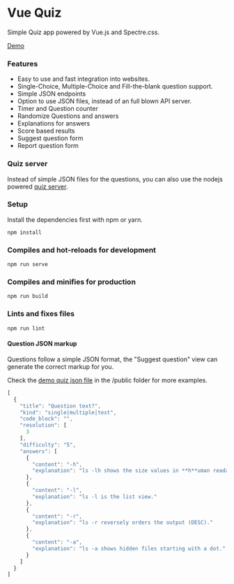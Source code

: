 # Vue Quiz

Simple Quiz app powered by Vue.js and Spectre.css.

[Demo](https://bytee.net/quiz/lpic-1-exam-102#/)

### Features

* Easy to use and fast integration into websites.
* Single-Choice, Multiple-Choice and Fill-the-blank question support.
* Simple JSON endpoints
* Option to use JSON files, instead of an full blown API server.
* Timer and Question counter
* Randomize Questions and answers
* Explanations for answers
* Score based results
* Suggest question form
* Report question form

### Quiz server

Instead of simple JSON files for the questions, you can also use the nodejs powered [quiz server](https://github.com/bytee-net/quiz-server).

### Setup

Install the dependencies first with npm or yarn.

```
npm install
```

### Compiles and hot-reloads for development
```
npm run serve
```

### Compiles and minifies for production
```
npm run build
```

### Lints and fixes files
```
npm run lint
```

#### Question JSON markup

Questions follow a simple JSON format, the "Suggest question" view can generate the correct markup for you.

Check the [demo quiz json file](https://github.com/bytee-net/quiz/blob/master/public/sample-questions-lpic101.json) in the /public folder for more examples.

```javascript
[
  {
    "title": "Question text?",
    "kind": "single|multiple|text",
    "code_block": "",
    "resolution": [
      3
    ],
    "difficulty": "5",
    "answers": [
      {
        "content": "-h",
        "explanation": "ls -lh shows the size values in **h**uman readable format."
      },
      {
        "content": "-l",
        "explanation": "ls -l is the list view."
      },
      {
        "content": "-r",
        "explanation": "ls -r reversely orders the output (DESC)."
      },
      {
        "content": "-a",
        "explanation": "ls -a shows hidden files starting with a dot."
      }
    ]
  }
]
```
